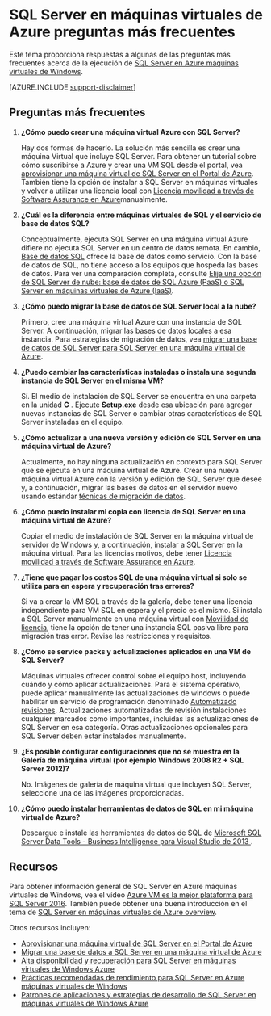 <properties
    pageTitle="SQL Server en máquinas virtuales de Azure preguntas más frecuentes | Microsoft Azure"
    description="En este artículo se proporciona respuestas a las preguntas más frecuentes sobre la ejecución de SQL Server en máquinas virtuales de Azure."
    services="virtual-machines-windows"
    documentationCenter=""
    authors="v-shysun"
    manager="felixwu"
    editor=""
    tags="azure-service-management"/>

<tags
    ms.service="virtual-machines-windows"
    ms.devlang="na"
    ms.topic="article"
    ms.tgt_pltfrm="vm-windows-sql-server"
    ms.workload="infrastructure-services"
    ms.date="09/13/2016"
    ms.author="v-shysun"/>

# <a name="sql-server-on-azure-virtual-machines-faq"></a>SQL Server en máquinas virtuales de Azure preguntas más frecuentes

Este tema proporciona respuestas a algunas de las preguntas más frecuentes acerca de la ejecución de [SQL Server en Azure máquinas virtuales de Windows](https://azure.microsoft.com/services/virtual-machines/sql-server/).

[AZURE.INCLUDE [support-disclaimer](../../includes/support-disclaimer.md)]

## <a name="frequently-asked-questions"></a>Preguntas más frecuentes

1. **¿Cómo puedo crear una máquina virtual Azure con SQL Server?**

    Hay dos formas de hacerlo. La solución más sencilla es crear una máquina Virtual que incluye SQL Server. Para obtener un tutorial sobre cómo suscribirse a Azure y crear una VM SQL desde el portal, vea [aprovisionar una máquina virtual de SQL Server en el Portal de Azure](virtual-machines-windows-portal-sql-server-provision.md). También tiene la opción de instalar a SQL Server en máquinas virtuales y volver a utilizar una licencia local con [Licencia movilidad a través de Software Assurance en Azure](https://azure.microsoft.com/pricing/license-mobility/)manualmente.

1. **¿Cuál es la diferencia entre máquinas virtuales de SQL y el servicio de base de datos SQL?**

    Conceptualmente, ejecuta SQL Server en una máquina virtual Azure difiere no ejecuta SQL Server en un centro de datos remota. En cambio, [Base de datos SQL](../sql-database/sql-database-technical-overview.md) ofrece la base de datos como servicio. Con la base de datos de SQL, no tiene acceso a los equipos que hospeda las bases de datos. Para ver una comparación completa, consulte [Elija una opción de SQL Server de nube: base de datos de SQL Azure (PaaS) o SQL Server en máquinas virtuales de Azure (IaaS)](../sql-database/sql-database-paas-vs-sql-server-iaas.md).

1. **¿Cómo puedo migrar la base de datos de SQL Server local a la nube?**

    Primero, cree una máquina virtual Azure con una instancia de SQL Server. A continuación, migrar las bases de datos locales a esa instancia. Para estrategias de migración de datos, vea [migrar una base de datos de SQL Server para SQL Server en una máquina virtual de Azure](virtual-machines-windows-migrate-sql.md).

2. **¿Puedo cambiar las características instaladas o instala una segunda instancia de SQL Server en el misma VM?**

    Sí. El medio de instalación de SQL Server se encuentra en una carpeta en la unidad **C** . Ejecute **Setup.exe** desde esa ubicación para agregar nuevas instancias de SQL Server o cambiar otras características de SQL Server instaladas en el equipo.

3. **¿Cómo actualizar a una nueva versión y edición de SQL Server en una máquina virtual de Azure?**

    Actualmente, no hay ninguna actualización en contexto para SQL Server que se ejecuta en una máquina virtual de Azure. Crear una nueva máquina virtual Azure con la versión y edición de SQL Server que desee y, a continuación, migrar las bases de datos en el servidor nuevo usando estándar [técnicas de migración de datos](virtual-machines-windows-migrate-sql.md).

4. **¿Cómo puedo instalar mi copia con licencia de SQL Server en una máquina virtual de Azure?**

    Copiar el medio de instalación de SQL Server en la máquina virtual de servidor de Windows y, a continuación, instalar a SQL Server en la máquina virtual. Para las licencias motivos, debe tener [Licencia movilidad a través de Software Assurance en Azure](https://azure.microsoft.com/pricing/license-mobility/).

5. **¿Tiene que pagar los costos SQL de una máquina virtual si solo se utiliza para en espera y recuperación tras errores?**

    Si va a crear la VM SQL a través de la galería, debe tener una licencia independiente para VM SQL en espera y el precio es el mismo. Si instala a SQL Server manualmente en una máquina virtual con [Movilidad de licencia](https://azure.microsoft.com/pricing/license-mobility/), tiene la opción de tener una instancia SQL pasiva libre para migración tras error. Revise las restricciones y requisitos.

6. **¿Cómo se service packs y actualizaciones aplicados en una VM de SQL Server?**

    Máquinas virtuales ofrecer control sobre el equipo host, incluyendo cuándo y cómo aplicar actualizaciones. Para el sistema operativo, puede aplicar manualmente las actualizaciones de windows o puede habilitar un servicio de programación denominado [Automatizado revisiones](virtual-machines-windows-classic-sql-automated-patching.md). Actualizaciones automatizadas de revisión instalaciones cualquier marcados como importantes, incluidas las actualizaciones de SQL Server en esa categoría. Otras actualizaciones opcionales para SQL Server deben estar instalados manualmente.

7. **¿Es posible configurar configuraciones que no se muestra en la Galería de máquina virtual (por ejemplo Windows 2008 R2 + SQL Server 2012)?**

    No. Imágenes de galería de máquina virtual que incluyen SQL Server, seleccione una de las imágenes proporcionadas.

9. **¿Cómo puedo instalar herramientas de datos de SQL en mi máquina virtual de Azure?**

    Descargue e instale las herramientas de datos de SQL de [Microsoft SQL Server Data Tools - Business Intelligence para Visual Studio de 2013 ](https://www.microsoft.com/en-us/download/details.aspx?id=42313).

## <a name="resources"></a>Recursos

Para obtener información general de SQL Server en Azure máquinas virtuales de Windows, vea el vídeo [Azure VM es la mejor plataforma para SQL Server 2016](https://channel9.msdn.com/Events/DataDriven/SQLServer2016/Azure-VM-is-the-best-platform-for-SQL-Server-2016). También puede obtener una buena introducción en el tema de [SQL Server en máquinas virtuales de Azure overview](virtual-machines-windows-sql-server-iaas-overview.md).

Otros recursos incluyen:

- [Aprovisionar una máquina virtual de SQL Server en el Portal de Azure](virtual-machines-windows-portal-sql-server-provision.md)
- [Migrar una base de datos a SQL Server en una máquina virtual de Azure](virtual-machines-windows-migrate-sql.md)
- [Alta disponibilidad y recuperación para SQL Server en máquinas virtuales de Windows Azure](virtual-machines-windows-sql-high-availability-dr.md)
- [Prácticas recomendadas de rendimiento para SQL Server en Azure máquinas virtuales de Windows](virtual-machines-windows-sql-performance.md)
- [Patrones de aplicaciones y estrategias de desarrollo de SQL Server en máquinas virtuales de Windows Azure](virtual-machines-windows-sql-server-app-patterns-dev-strategies.md)
